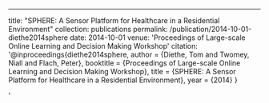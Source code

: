 ---
title: "SPHERE: A Sensor Platform for Healthcare in a Residential Environment"
collection: publications
permalink: /publication/2014-10-01-diethe2014sphere
date: 2014-10-01
venue: 'Proceedings of Large-scale Online Learning and Decision Making Workshop'
citation: '@inproceedings{diethe2014sphere,
 author = {Diethe, Tom and Twomey, Niall and Flach, Peter},
 booktitle = {Proceedings of Large-scale Online Learning and Decision Making Workshop},
 title = {SPHERE: A Sensor Platform for Healthcare in a Residential Environment},
 year = {2014}
}

'